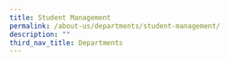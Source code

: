 ```yaml
---
title: Student Management
permalink: /about-us/departments/student-management/
description: ""
third_nav_title: Departments
---
```

